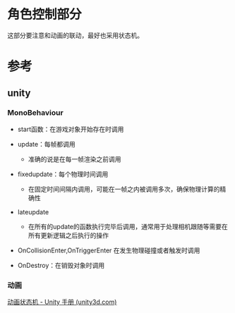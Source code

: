 # 角色控制部分

这部分要注意和动画的联动，最好也采用状态机。













# 参考

## unity

### MonoBehaviour

- start函数：在游戏对象开始存在时调用

- update：每帧都调用
  - 准确的说是在每一帧渲染之前调用

- fixedupdate：每个物理时间调用
  - 在固定时间间隔内调用，可能在一帧之内被调用多次，确保物理计算的精确性
- lateupdate
  - 在所有的update的函数执行完毕后调用，通常用于处理相机跟随等需要在所有更新逻辑之后执行的操作

- OnCollisionEnter,OnTriggerEnter 在发生物理碰撞或者触发时调用

- OnDestroy：在销毁对象时调用

### 动画

[动画状态机 - Unity 手册 (unity3d.com)](https://docs.unity3d.com/cn/2022.3/Manual/AnimationStateMachines.html)


